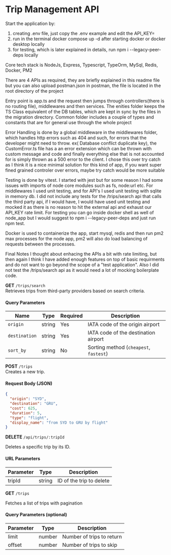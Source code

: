 # Trip Management API

Start the application by:

1. creating .env file, just copy the .env example and edit the API_KEY=
2. run in the terminal docker compose up -d after starting docker or docker desktop locally
3. for testing, which is later explained in details, run npm i --legacy-peer-deps locally

Core tech stack is NodeJs, Express, Typescript, TypeOrm, MySql, Redis, Docker, PM2

There are 4 APIs as required, they are briefly explained in this readme file but you can also upload postman.json in postman, the file is located in the root directory of the project

Entry point is app.ts and the request then jumps through controllers(there is no routing file), middlewares and then services. The enities folder keeps the TS Class equivalent of the DB tables, which are kept in sync by the files in the migration directory. Common folder includes a couple of types and constants that are for general use through the whole project

Error Handling is done by a global middleware in the middlewares folder, which handles http errors such as 404 and such, for errors that the developer might need to throw. ex( Database conflict duplicate key), the CustomError.ts file has a an error extension which can be thrown with custom message and code and finally everything else that is not accounted for is simply thrown as a 500 error to the client. I chose this over try catch as I think it is a nice minimal solution for this kind of app, if you want super fined grained controler over errors, maybe try catch would be more suitable

Testing is done by vitest. I started with jest but for some reason I had some issues with imports of node core modules such as fs, node:url etc. For middlewares I used unit testing, and for API's I used unit testing with sqlite in memory db. I did not include any tests for the /trips/search api that calls the third party api, if I would have, I would have used unit testing and mocked it as there is no reason to hit the external api and exhaust our API_KEY rate limit. For testing you can go inside docker shell as well of node_app but I would suggest to npm i --legacy-peer-deps and just run npm test.

Docker is used to containerize the app, start mysql, redis and then run pm2 max processes for the node app, pm2 will also do load balancing of requests between the processes.

Final Notes
I thought about enhacing the APIs a bit with rate limiting, but then again I think I have added enough features on top of basic requirments and do not want to go beyond the scope of a "test application".
Also I did not test the /trips/search api as it would need a lot of mocking boilerplate code.

**GET** `/trips/search`  
Retrieves trips from third-party providers based on search criteria.

#### Query Parameters

| Name          | Type   | Required | Description                            |
| ------------- | ------ | -------- | -------------------------------------- |
| `origin`      | string | Yes      | IATA code of the origin airport        |
| `destination` | string | Yes      | IATA code of the destination airport   |
| `sort_by`     | string | No       | Sorting method (`cheapest`, `fastest`) |

**POST** `/trips`  
Creates a new trip.

#### Request Body (JSON)

```json
{
  "origin": "SYD",
  "destination": "GRU",
  "cost": 625,
  "duration": 5,
  "type": "flight",
  "display_name": "from SYD to GRU by flight"
}
```

**DELETE** `/api/trips/:tripId`

Deletes a specific trip by its ID.

#### URL Parameters

| Parameter | Type   | Description              |
| --------- | ------ | ------------------------ |
| tripId    | string | ID of the trip to delete |

**GET** `/trips`

Fetches a list of trips with pagination

#### Query Parameters (optional)

| Parameter | Type   | Description               |
| --------- | ------ | ------------------------- |
| limit     | number | Number of trips to return |
| offset    | number | Number of trips to skip   |
